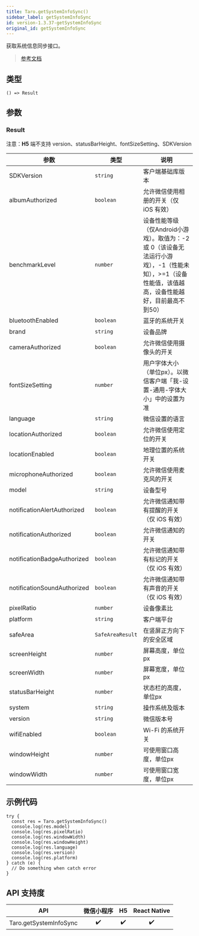 ```yaml
---
title: Taro.getSystemInfoSync()
sidebar_label: getSystemInfoSync
id: version-1.3.37-getSystemInfoSync
original_id: getSystemInfoSync
---
```


获取系统信息同步接口。

> [参考文档](https://developers.weixin.qq.com/miniprogram/dev/api/base/system/system-info/wx.getSystemInfoSync.html)

## 类型

```tsx
() => Result
```

## 参数

### Result

注意：**H5** 端不支持 version、statusBarHeight、fontSizeSetting、SDKVersion

| 参数 | 类型 | 说明 |
| --- | --- | --- |
| SDKVersion | `string` | 客户端基础库版本 |
| albumAuthorized | `boolean` | 允许微信使用相册的开关（仅 iOS 有效） |
| benchmarkLevel | `number` | 设备性能等级（仅Android小游戏）。取值为：-2 或 0（该设备无法运行小游戏），-1（性能未知），>=1（设备性能值，该值越高，设备性能越好，目前最高不到50） |
| bluetoothEnabled | `boolean` | 蓝牙的系统开关 |
| brand | `string` | 设备品牌 |
| cameraAuthorized | `boolean` | 允许微信使用摄像头的开关 |
| fontSizeSetting | `number` | 用户字体大小（单位px）。以微信客户端「我-设置-通用-字体大小」中的设置为准 |
| language | `string` | 微信设置的语言 |
| locationAuthorized | `boolean` | 允许微信使用定位的开关 |
| locationEnabled | `boolean` | 地理位置的系统开关 |
| microphoneAuthorized | `boolean` | 允许微信使用麦克风的开关 |
| model | `string` | 设备型号 |
| notificationAlertAuthorized | `boolean` | 允许微信通知带有提醒的开关（仅 iOS 有效） |
| notificationAuthorized | `boolean` | 允许微信通知的开关 |
| notificationBadgeAuthorized | `boolean` | 允许微信通知带有标记的开关（仅 iOS 有效） |
| notificationSoundAuthorized | `boolean` | 允许微信通知带有声音的开关（仅 iOS 有效） |
| pixelRatio | `number` | 设备像素比 |
| platform | `string` | 客户端平台 |
| safeArea | `SafeAreaResult` | 在竖屏正方向下的安全区域 |
| screenHeight | `number` | 屏幕高度，单位px |
| screenWidth | `number` | 屏幕宽度，单位px |
| statusBarHeight | `number` | 状态栏的高度，单位px |
| system | `string` | 操作系统及版本 |
| version | `string` | 微信版本号 |
| wifiEnabled | `boolean` | Wi-Fi 的系统开关 |
| windowHeight | `number` | 可使用窗口高度，单位px |
| windowWidth | `number` | 可使用窗口宽度，单位px |

## 示例代码

```tsx
try {
  const res = Taro.getSystemInfoSync()
  console.log(res.model)
  console.log(res.pixelRatio)
  console.log(res.windowWidth)
  console.log(res.windowHeight)
  console.log(res.language)
  console.log(res.version)
  console.log(res.platform)
} catch (e) {
  // Do something when catch error
}
```

## API 支持度

| API | 微信小程序 | H5 | React Native |
| :---: | :---: | :---: | :---: |
| Taro.getSystemInfoSync | ✔️ | ✔️ | ✔️ |
